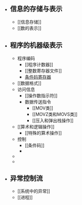 - ## 信息的存储与表示
	- [[信息存储]]
	- [[数的表示]]
- ## 程序的机器级表示
	- 程序编码
		- [[程序计数器]]
		- [[整数寄存器文件]]
		- [条件码寄存器]([[条件码]])
	- [[数据格式]]
	- 访问信息
		- [[操作数指示符]]
		- 数据传送指令
			- [[MOV类]]
			- [[MOVZ类和MOVS类]]
			- [[压入和弹出栈操作]]
	- [[算术和逻辑操作]]
		- [[特殊的算术操作]]
	- 控制
		- [[条件码]]
		-
	-
	-
- ## 异常控制流
	- [[系统中的异常]]
	- [[进程]]